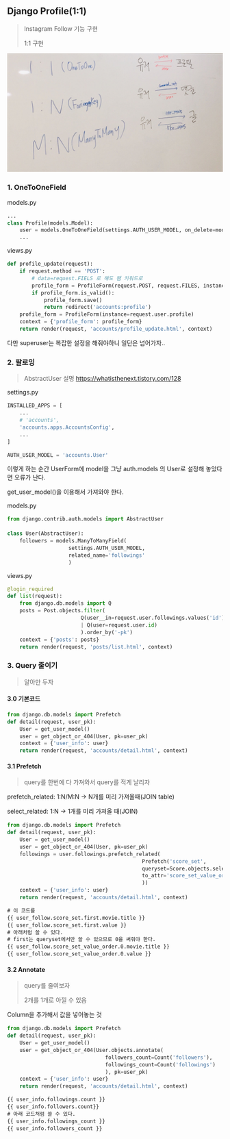 ## Django Profile(1:1)

> Instagram Follow 기능 구현
>
> 1:1 구현

![django_3](image\django_3.jpg)

### 1. OneToOneField

models.py

```python
...
class Profile(models.Model):
    user = models.OneToOneField(settings.AUTH_USER_MODEL, on_delete=models.CASCADE)
    ...
```

views.py

```python
def profile_update(request):
    if request.method == 'POST':
        # data=request.FIELS 로 해도 됌 키워드로
        profile_form = ProfileForm(request.POST, request.FILES, instance=request.user.profile)
        if profile_form.is_valid():
            profile_form.save()
            return redirect('accounts:profile')
    profile_form = ProfileForm(instance=request.user.profile)
    context = {'profile_form': profile_form}
    return render(request, 'accounts/profile_update.html', context)
```

다만 superuser는 복잡한 설정을 해줘야하니 일단은 넘어가자..

### 2. 팔로잉

> AbstractUser 설명 <https://whatisthenext.tistory.com/128>

settings.py

```python
INSTALLED_APPS = [
    ...
    # 'accounts',
    'accounts.apps.AccountsConfig',
    ...
]
```



```python
AUTH_USER_MODEL = 'accounts.User'
```

이렇게 하는 순간 UserForm에 model을 그냥 auth.models 의 User로 설정해 놓았다면 오류가 난다.

get_user_model()을 이용해서 가져와야 한다.

models.py

```python
from django.contrib.auth.models import AbstractUser

class User(AbstractUser):
    followers = models.ManyToManyField(
                    settings.AUTH_USER_MODEL, 
                    related_name='followings'
                    )
```

views.py

```python
@login_required
def list(request):
    from django.db.models import Q
    posts = Post.objects.filter(
                        Q(user__in=request.user.followings.values('id'))
                        | Q(user=request.user.id)
                        ).order_by('-pk')
    context = {'posts': posts}
    return render(request, 'posts/list.html', context)
```



### 3. Query 줄이기

> 알아만 두자

#### 3.0 기본코드

```python
from django.db.models import Prefetch
def detail(request, user_pk):
    User = get_user_model()
    user = get_object_or_404(User, pk=user_pk)
    context = {'user_info': user}
    return render(request, 'accounts/detail.html', context)
```



#### 3.1 Prefetch

> query를 한번에 다 가져와서 query를 적게 날리자

prefetch_related: 1:N/M:N -> N개를 미리 가져올때(JOIN table)

select_related: 1:N -> 1개를 미리 가져올 때(JOIN)

```python
from django.db.models import Prefetch
def detail(request, user_pk):
    User = get_user_model()
    user = get_object_or_404(User, pk=user_pk)
    followings = user.followings.prefetch_related(
                                            Prefetch('score_set',
                                            queryset=Score.objects.select_related('movie').order_by('-value'),
                                            to_attr='score_set_value_order'
                                            ))
    context = {'user_info': user}
    return render(request, 'accounts/detail.html', context)
```

```html
# 이 코드를
{{ user_follow.score_set.first.movie.title }}
{{ user_follow.score_set.first.value }}
# 아래처럼 쓸 수 있다.
# first는 queryset에서만 쓸 수 있으므로 0을 써줘야 한다.
{{ user_follow.score_set_value_order.0.movie.title }}
{{ user_follow.score_set_value_order.0.value }}
```



#### 3.2 Annotate

> query를 줄여보자
>
> 2개를 1개로 아낄 수 있음

Column을 추가해서 값을 넣어놓는 것

```python
from django.db.models import Prefetch
def detail(request, user_pk):
    User = get_user_model()
    user = get_object_or_404(User.objects.annotate(
        						followers_count=Count('followers'),
        						followings_count=Count('followings')
    							), pk=user_pk)
    context = {'user_info': user}
    return render(request, 'accounts/detail.html', context)
```

```html
{{ user_info.followings.count }}
{{ user_info.followers.count}}
# 아래 코드처럼 쓸 수 있다.
{{ user_info.followings_count }}
{{ user_info.followers_count }}
```

